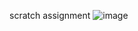 scratch assignment
![image](https://github.com/its-aatik-here/PfFall2023/assets/142867794/0ab95428-c604-4582-aa4c-be2baab55a11)

